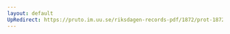```yaml
---
layout: default
UpRedirect: https://pruto.im.uu.se/riksdagen-records-pdf/1872/prot-1872--ak--210/prot-1872--ak--210_014.pdf
---
```

